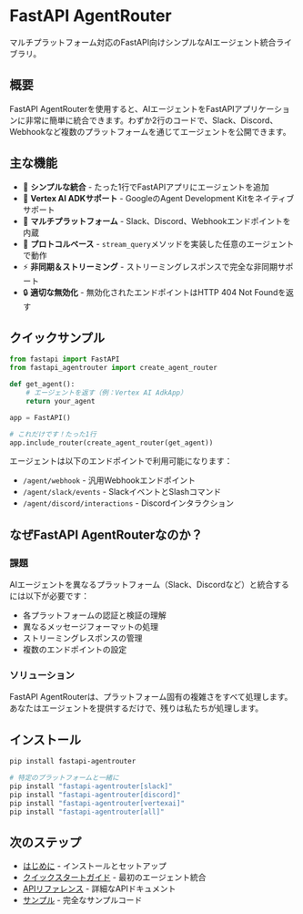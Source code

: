 # FastAPI AgentRouter

マルチプラットフォーム対応のFastAPI向けシンプルなAIエージェント統合ライブラリ。

## 概要

FastAPI AgentRouterを使用すると、AIエージェントをFastAPIアプリケーションに非常に簡単に統合できます。わずか2行のコードで、Slack、Discord、Webhookなど複数のプラットフォームを通じてエージェントを公開できます。

## 主な機能

- 🚀 **シンプルな統合** - たった1行でFastAPIアプリにエージェントを追加
- 🤖 **Vertex AI ADKサポート** - GoogleのAgent Development Kitをネイティブサポート
- 🔌 **マルチプラットフォーム** - Slack、Discord、Webhookエンドポイントを内蔵
- 🎯 **プロトコルベース** - `stream_query`メソッドを実装した任意のエージェントで動作
- ⚡ **非同期＆ストリーミング** - ストリーミングレスポンスで完全な非同期サポート
- 🔒 **適切な無効化** - 無効化されたエンドポイントはHTTP 404 Not Foundを返す

## クイックサンプル

```python
from fastapi import FastAPI
from fastapi_agentrouter import create_agent_router

def get_agent():
    # エージェントを返す（例：Vertex AI AdkApp）
    return your_agent

app = FastAPI()

# これだけです！たった1行
app.include_router(create_agent_router(get_agent))
```

エージェントは以下のエンドポイントで利用可能になります：
- `/agent/webhook` - 汎用Webhookエンドポイント
- `/agent/slack/events` - SlackイベントとSlashコマンド
- `/agent/discord/interactions` - Discordインタラクション

## なぜFastAPI AgentRouterなのか？

### 課題
AIエージェントを異なるプラットフォーム（Slack、Discordなど）と統合するには以下が必要です：
- 各プラットフォームの認証と検証の理解
- 異なるメッセージフォーマットの処理
- ストリーミングレスポンスの管理
- 複数のエンドポイントの設定

### ソリューション
FastAPI AgentRouterは、プラットフォーム固有の複雑さをすべて処理します。あなたはエージェントを提供するだけで、残りは私たちが処理します。

## インストール

```bash
pip install fastapi-agentrouter

# 特定のプラットフォームと一緒に
pip install "fastapi-agentrouter[slack]"
pip install "fastapi-agentrouter[discord]"
pip install "fastapi-agentrouter[vertexai]"
pip install "fastapi-agentrouter[all]"
```

## 次のステップ

- [はじめに](getting-started/installation.md) - インストールとセットアップ
- [クイックスタートガイド](getting-started/quickstart.md) - 最初のエージェント統合
- [APIリファレンス](api/core.md) - 詳細なAPIドキュメント
- [サンプル](examples/basic.md) - 完全なサンプルコード
